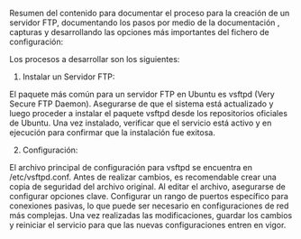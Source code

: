 Resumen del contenido para documentar el proceso para la creación de un servidor FTP, documentando los pasos por medio de la documentación , capturas y desarrollando las opciones más importantes del fichero de configuración:

Los procesos a desarrollar son los siguientes:

1. Instalar un Servidor FTP:

El paquete más común para un servidor FTP en Ubuntu es vsftpd (Very Secure FTP Daemon). 
Asegurarse de que el sistema está actualizado y luego proceder a instalar el paquete vsftpd desde los repositorios oficiales de Ubuntu. 
Una vez instalado, verificar que el servicio está activo y en ejecución para confirmar que la instalación fue exitosa.

2. Configuración:

El archivo principal de configuración para vsftpd se encuentra en /etc/vsftpd.conf. 
Antes de realizar cambios, es recomendable crear una copia de seguridad del archivo original. 
Al editar el archivo, asegurarse de configurar opciones clave.
Configurar un rango de puertos específico para conexiones pasivas, lo que puede ser necesario en configuraciones de red más complejas.
Una vez realizadas las modificaciones, guardar los cambios y reiniciar el servicio para que las nuevas configuraciones entren en vigor.
